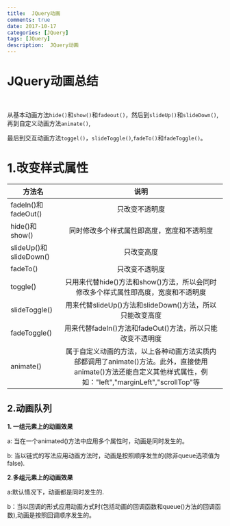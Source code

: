 ```yaml
---
title:  JQuery动画
comments: true
date: 2017-10-17
categories: [JQuery]
tags: [JQuery]
description:  JQuery动画
---
```



# JQuery动画总结 #

<br/>
<!-- more -->

从基本动画方法`hide()`和`show()`和`fadeout()`，然后到`slideUp()`和`slideDown()`,再到自定义动画方法`animate()`,

最后到交互动画方法`toggel()`，`slideToggle()`,`fadeTo()`和`fadeToggle()`。


# 1.改变样式属性 #

| 方法名 | 说明                     | 
| ---------------|:------------------------:|
| fadeIn()和fadeOut() |      只改变不透明度     |
|   hide()和show() | 同时修改多个样式属性即高度，宽度和不透明度   |
|slideUp()和slideDown()|只改变高度|
|fadeTo()|只改变不透明度|
|toggle()|只用来代替hide()方法和show()方法，所以会同时修改多个样式属性即高度，宽度和不透明度|
|slideToggle()|用来代替slideUp()方法和slideDown()方法，所以只能改变高度|
|fadeToggle()|用来代替fadeIn()方法和fadeOut()方法，所以只能改变不透明度|
|animate()|属于自定义动画的方法，以上各种动画方法实质内部都调用了animate()方法。此外，直接使用animate()方法还能自定义其他样式属性，例如："left","marginLeft","scrollTop"等 |  


## 2.动画队列 ##

**1. 一组元素上的动画效果**

 a: 当在一个animated()方法中应用多个属性时，动画是同时发生的。

 b: 当以链式的写法应用动画方法时，动画是按照顺序发生的(除非queue选项值为false).

**2.多组元素上的动画效果**

 a:默认情况下，动画都是同时发生的.
 
 b：当以回调的形式应用动画方式时(包括动画的回调函数和queue()方法的回调函数),动画是按照回调顺序发生的。





 

